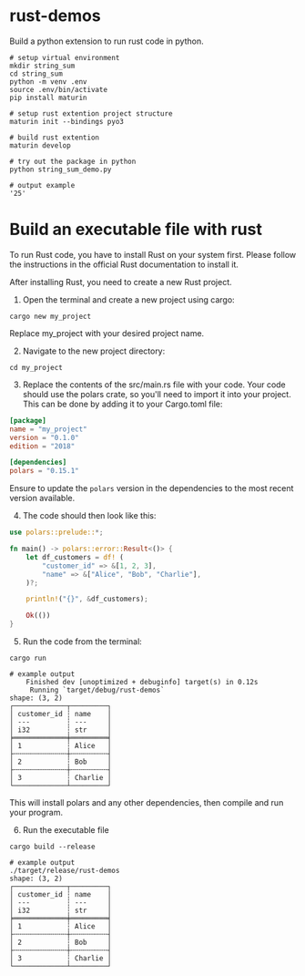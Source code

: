 # rust-demos

Build a python extension to run rust code in python.

```shell
# setup virtual environment
mkdir string_sum
cd string_sum
python -m venv .env
source .env/bin/activate
pip install maturin

# setup rust extention project structure
maturin init --bindings pyo3

# build rust extention
maturin develop

# try out the package in python
python string_sum_demo.py

# output example
'25'
```

# Build an executable file with rust

To run Rust code, you have to install Rust on your system first. Please follow the instructions in the official Rust documentation to install it.

After installing Rust, you need to create a new Rust project.

1.	Open the terminal and create a new project using cargo:

```shell
cargo new my_project
```

Replace ﻿my_project with your desired project name.

2.	Navigate to the new project directory:

```shell
cd my_project
```

3.	Replace the contents of the ﻿src/main.rs file with your code. Your code should use the ﻿polars crate, so you'll need to import it into your project. This can be done by adding it to your ﻿Cargo.toml file:

```toml
[package]
name = "my_project"
version = "0.1.0"
edition = "2018"

[dependencies]
polars = "0.15.1"
```

Ensure to update the `polars` version in the dependencies to the most recent version available.

4.	The code should then look like this:

```rust
use polars::prelude::*;

fn main() -> polars::error::Result<()> {
    let df_customers = df! (
        "customer_id" => &[1, 2, 3],
        "name" => &["Alice", "Bob", "Charlie"],
    )?;

    println!("{}", &df_customers);

    Ok(())
}
```

5.	Run the code from the terminal:

```shell
cargo run

# example output
    Finished dev [unoptimized + debuginfo] target(s) in 0.12s
     Running `target/debug/rust-demos`
shape: (3, 2)
┌─────────────┬─────────┐
│ customer_id ┆ name    │
│ ---         ┆ ---     │
│ i32         ┆ str     │
╞═════════════╪═════════╡
│ 1           ┆ Alice   │
├╌╌╌╌╌╌╌╌╌╌╌╌╌┼╌╌╌╌╌╌╌╌╌┤
│ 2           ┆ Bob     │
├╌╌╌╌╌╌╌╌╌╌╌╌╌┼╌╌╌╌╌╌╌╌╌┤
│ 3           ┆ Charlie │
└─────────────┴─────────┘
```

This will install polars and any other dependencies, then compile and run your program.

6. Run the executable file

```shell
cargo build --release

# example output
./target/release/rust-demos 
shape: (3, 2)
┌─────────────┬─────────┐
│ customer_id ┆ name    │
│ ---         ┆ ---     │
│ i32         ┆ str     │
╞═════════════╪═════════╡
│ 1           ┆ Alice   │
├╌╌╌╌╌╌╌╌╌╌╌╌╌┼╌╌╌╌╌╌╌╌╌┤
│ 2           ┆ Bob     │
├╌╌╌╌╌╌╌╌╌╌╌╌╌┼╌╌╌╌╌╌╌╌╌┤
│ 3           ┆ Charlie │
└─────────────┴─────────┘
```
